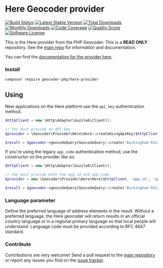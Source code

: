 # Here Geocoder provider
[![Build Status](https://travis-ci.org/geocoder-php/here-provider.svg?branch=master)](http://travis-ci.org/geocoder-php/here-provider)
[![Latest Stable Version](https://poser.pugx.org/geocoder-php/here-provider/v/stable)](https://packagist.org/packages/geocoder-php/here-provider)
[![Total Downloads](https://poser.pugx.org/geocoder-php/here-provider/downloads)](https://packagist.org/packages/geocoder-php/here-provider)
[![Monthly Downloads](https://poser.pugx.org/geocoder-php/here-provider/d/monthly.png)](https://packagist.org/packages/geocoder-php/here-provider)
[![Code Coverage](https://img.shields.io/scrutinizer/coverage/g/geocoder-php/here-provider.svg?style=flat-square)](https://scrutinizer-ci.com/g/geocoder-php/here-provider)
[![Quality Score](https://img.shields.io/scrutinizer/g/geocoder-php/here-provider.svg?style=flat-square)](https://scrutinizer-ci.com/g/geocoder-php/here-provider)
[![Software License](https://img.shields.io/badge/license-MIT-brightgreen.svg?style=flat-square)](LICENSE)

This is the Here provider from the PHP Geocoder. This is a **READ ONLY** repository. See the
[main repo](https://github.com/geocoder-php/Geocoder) for information and documentation.

You can find the [documentation for the provider here](https://developer.here.com/documentation/geocoder/dev_guide/topics/resources.html).


### Install

```bash
composer require geocoder-php/here-provider
```

## Using

New applications on the Here platform use the `api_key` authentication method.

```php
$httpClient = new \Http\Adapter\Guzzle6\Client();

// You must provide an API key
$provider = \Geocoder\Provider\Here\Here::createUsingApiKey($httpClient, 'your-api-key');

$result = $geocoder->geocodeQuery(GeocodeQuery::create('Buckingham Palace, London'));
```

If you're using the legacy `app_code` authentication method, use the constructor on the provider like so:

```php
$httpClient = new \Http\Adapter\Guzzle6\Client();

// You must provide both the app_id and app_code
$provider = new \Geocoder\Provider\Here\Here($httpClient, 'app-id', 'app-code');

$result = $geocoder->geocodeQuery(GeocodeQuery::create('Buckingham Palace, London'));
```

### Language parameter

Define the preferred language of address elements in the result. Without a preferred language, the Here geocoder will return results in an official country language or in a regional primary language so that local people will understand. Language code must be provided according to RFC 4647 standard.

### Contribute

Contributions are very welcome! Send a pull request to the [main repository](https://github.com/geocoder-php/Geocoder) or
report any issues you find on the [issue tracker](https://github.com/geocoder-php/Geocoder/issues).
